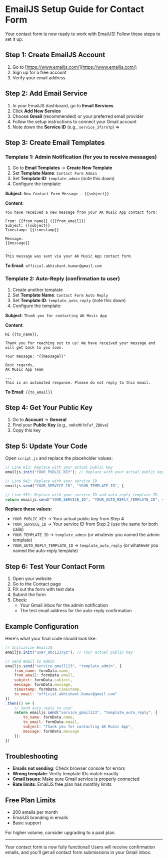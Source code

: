 # EmailJS Setup Guide for Contact Form

Your contact form is now ready to work with EmailJS! Follow these steps to set it up:

## Step 1: Create EmailJS Account
1. Go to [https://www.emailjs.com/](https://www.emailjs.com/)
2. Sign up for a free account
3. Verify your email address

## Step 2: Add Email Service
1. In your EmailJS dashboard, go to **Email Services**
2. Click **Add New Service**
3. Choose **Gmail** (recommended) or your preferred email provider
4. Follow the setup instructions to connect your Gmail account
5. Note down the **Service ID** (e.g., `service_3fsrn7p`) => 

## Step 3: Create Email Templates

### Template 1: Admin Notification (for you to receive messages)
1. Go to **Email Templates** → **Create New Template**
2. Set **Template Name**: `Contact Form Admin`
3. Set **Template ID**: `template_admin` (note this down)
4. Configure the template:

**Subject**: `New Contact Form Message - {{subject}}`

**Content**:
```
You have received a new message from your AK Music App contact form:

From: {{from_name}} ({{from_email}})
Subject: {{subject}}
Timestamp: {{timestamp}}

Message:
{{message}}

---
This message was sent via your AK Music App contact form.
```

**To Email**: `official.abhishant.kumar@gmail.com`

### Template 2: Auto-Reply (confirmation to user)
1. Create another template
2. Set **Template Name**: `Contact Form Auto Reply`
3. Set **Template ID**: `template_auto_reply` (note this down)
4. Configure the template:

**Subject**: `Thank you for contacting AK Music App`

**Content**:
```
Hi {{to_name}},

Thank you for reaching out to us! We have received your message and will get back to you soon.

Your message: "{{message}}"

Best regards,
AK Music App Team

---
This is an automated response. Please do not reply to this email.
```

**To Email**: `{{to_email}}`

## Step 4: Get Your Public Key
1. Go to **Account** → **General**
2. Find your **Public Key** (e.g., `nmRcMh7mTaf_ZBOve`)
3. Copy this key

## Step 5: Update Your Code
Open `script.js` and replace the placeholder values:

```javascript
// Line 913: Replace with your actual public key
emailjs.init("YOUR_PUBLIC_KEY"); // Replace with your actual public key

// Line 942: Replace with your service ID
emailjs.send("YOUR_SERVICE_ID", "YOUR_TEMPLATE_ID", {

// Line 952: Replace with your service ID and auto-reply template ID
return emailjs.send("YOUR_SERVICE_ID", "YOUR_AUTO_REPLY_TEMPLATE_ID", {
```

**Replace these values:**
- `YOUR_PUBLIC_KEY` → Your actual public key from Step 4
- `YOUR_SERVICE_ID` → Your service ID from Step 2 (use the same for both calls)
- `YOUR_TEMPLATE_ID` → `template_admin` (or whatever you named the admin template)
- `YOUR_AUTO_REPLY_TEMPLATE_ID` → `template_auto_reply` (or whatever you named the auto-reply template)

## Step 6: Test Your Contact Form
1. Open your website
2. Go to the Contact page
3. Fill out the form with test data
4. Submit the form
5. Check:
   - Your Gmail inbox for the admin notification
   - The test email address for the auto-reply confirmation

## Example Configuration
Here's what your final code should look like:

```javascript
// Initialize EmailJS
emailjs.init("user_abc123xyz"); // Your actual public key

// Send email to admin
emailjs.send("service_gmail123", "template_admin", {
    from_name: formData.name,
    from_email: formData.email,
    subject: formData.subject,
    message: formData.message,
    timestamp: formData.timestamp,
    to_email: "official.abhishant.kumar@gmail.com"
})
.then(() => {
    // Send auto-reply to user
    return emailjs.send("service_gmail123", "template_auto_reply", {
        to_name: formData.name,
        to_email: formData.email,
        subject: "Thank you for contacting AK Music App",
        message: formData.message
    });
})
```

## Troubleshooting
- **Emails not sending**: Check browser console for errors
- **Wrong template**: Verify template IDs match exactly
- **Gmail issues**: Make sure Gmail service is properly connected
- **Rate limits**: EmailJS free plan has monthly limits

## Free Plan Limits
- 200 emails per month
- EmailJS branding in emails
- Basic support

For higher volume, consider upgrading to a paid plan.

---

Your contact form is now fully functional! Users will receive confirmation emails, and you'll get all contact form submissions in your Gmail inbox.
